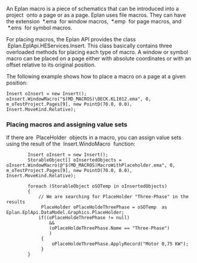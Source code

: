 An Eplan macro is a piece of schematics that can be introduced into a project  onto a page or as a page. Eplan uses file macros. They can have the extension  \*.ema  for window macros,  \*.emp  for page macros, and  \*.ems  for symbol macros.

For placing macros, the Eplan API provides the class  Eplan.EplApi.HEServices.Insert. This class basically contains three overloaded methods for placing each type of macro. A window or symbol macro can be placed on a page either with absolute coordinates or with an offset relative to its original position.

The following example shows how to place a macro on a page at a given position:


 ``` 
 Insert oInsert = new Insert();
 oInsert.WindowMacro("$(MD_MACROS)\BECK.KL1012.ema", 0, m_oTestProject.Pages[9], new PointD(70.0, 0.0), Insert.MoveKind.Relative);
 ``` 

### Placing macros and assigning value sets

If there are  PlaceHolder  objects in a macro, you can assign value sets using the result of the  Insert.WindoMacro  function:


 ``` 
         Insert oInsert = new Insert();
         StorableObject[] oInsertedObjects = oInsert.WindowMacro(@"$(MD_MACROS)MacroWithPlaceholder.ema", 0, m_oTestProject.Pages[9], new PointD(70.0, 0.0), Insert.MoveKind.Relative);
 
         foreach (StorableObject oSOTemp in oInsertedObjects)
         {
             // We are searching for PlaceHolder "Three-Phase" in the results
              PlaceHolder oPlaceHoldeThreePhase = oSOTemp  as Eplan.EplApi.DataModel.Graphics.PlaceHolder;
             if((oPlaceHoldeThreePhase != null)
                 &&
                 (oPlaceHoldeThreePhase.Name == "Three-Phase")
                 )
              {
                  oPlaceHoldeThreePhase.ApplyRecord("Motor 0,75 KW");
              }
         }
 ``` 